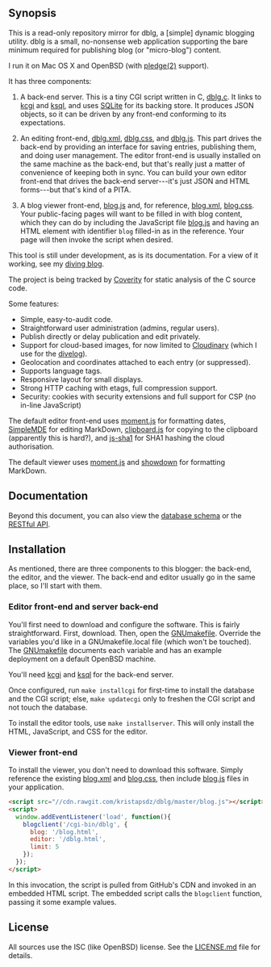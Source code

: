 ## Synopsis

This is a read-only repository mirror for dblg, a [simple] dynamic
blogging utility.
dblg is a small, no-nonsense web application supporting the bare minimum
required for publishing blog (or "micro-blog") content.

I run it on Mac OS X and OpenBSD (with
[pledge(2)](http://man.openbsd.org/pledge) support).

It has three components:

1. A back-end server.  This is a tiny CGI script written in C,
[dblg.c](dblg.c).  It links to [kcgi](https://kristaps.bsd.lv/kcgi) and
[ksql](https://kristaps.bsd.lv/ksql), and uses
[SQLite](https://sqlite.org) for its backing store.  It produces JSON
objects, so it can be driven by any front-end conforming to its
expectations.

2. An editing front-end, [dblg.xml](dblg.xml), [dblg.css](dblg.css), and
[dblg.js](dblg.js).  This part drives the back-end by providing an
interface for saving entries, publishing them, and doing user
management.  The editor front-end is usually installed on the same
machine as the back-end, but that's really just a matter of convenience
of keeping both in sync.  You can build your own editor front-end that
drives the back-end server---it's just JSON and HTML forms---but that's
kind of a PITA.

3. A blog viewer front-end, [blog.js](blog.js) and, for reference,
[blog.xml](blog.xml), [blog.css](blog.css).  Your public-facing pages
will want to be filled in with blog content, which they can do by
including the JavaScript file [blog.js](blog.js) and having an HTML
element with identifier `blog` filled-in as in the reference.  Your page
will then invoke the script when desired.

This tool is still under development, as is its documentation.  For a
view of it working, see my [diving blog](https://divelog.blue).

The project is being tracked by
[Coverity](https://scan.coverity.com/projects/dblg) for static analysis
of the C source code.

Some features:

- Simple, easy-to-audit code.
- Straightforward user administration (admins, regular users).
- Publish directly or delay publication and edit privately.
- Support for cloud-based images, for now limited to
[Cloudinary](http://cloudinary.com/) (which I use for the
[divelog](https://divelog.blue)).
- Geolocation and coordinates attached to each entry (or suppressed).
- Supports language tags.
- Responsive layout for small displays.
- Strong HTTP caching with etags, full compression support.
- Security: cookies with security extensions and full support for CSP
  (no in-line JavaScript)

The default editor front-end uses [moment.js](http://momentjs.com/) for
formatting dates, [SimpleMDE](https://simplemde.com/) for editing
MarkDown, [clipboard.js](https://clipboardjs.com/) for copying to the
clipboard (apparently this is hard?), and
[js-sha1](https://github.com/emn178/js-sha1) for SHA1 hashing the cloud
authorisation.

The default viewer uses [moment.js](http://momentjs.com/) and
[showdown](https://github.com/showdownjs/showdown) for formatting
MarkDown.

## Documentation

Beyond this document, you can also view the
[database schema](https://kristaps.bsd.lv/dblg/schema.html) or the
[RESTful API](https://kristaps.bsd.lv/dblg).

## Installation

As mentioned, there are three components to this blogger: the back-end,
the editor, and the viewer.  The back-end and editor usually go in the
same place, so I'll start with them.

### Editor front-end and server back-end

You'll first need to download and configure the software.  This is
fairly straightforward.  First, download.  Then, open the
[GNUmakefile](GNUmakefile).  Override the variables you'd like in a
GNUmakefile.local file (which won't be touched).  The
[GNUmakefile](GNUmakefile) documents each variable and has an example
deployment on a default OpenBSD machine.

You'll need [kcgi](https://kristaps.bsd.lv/kcgi) and
[ksql](https://kristaps.bsd.lv/ksql) for the back-end server.

Once configured, run `make installcgi` for first-time to install the
database and the CGI script; else, `make updatecgi` only to freshen the
CGI script and not touch the database.

To install the editor tools, use `make installserver`.  This will only
install the HTML, JavaScript, and CSS for the editor.

### Viewer front-end

To install the viewer, you don't need to download this software.  Simply
reference the existing [blog.xml](blog.xml) and [blog.css](blog.css),
then include [blog.js](blog.js) files in your application. 

```html
<script src="//cdn.rawgit.com/kristapsdz/dblg/master/blog.js"></script>
<script>
  window.addEventListener('load', function(){
    blogclient('/cgi-bin/dblg', {
      blog: '/blog.html',
      editor: '/dblg.html',
      limit: 5
    });
  });
</script>
```

In this invocation, the script is pulled from GitHub's CDN and invoked
in an embedded HTML script.  The embedded script calls the `blogclient`
function, passing it some example values.

## License

All sources use the ISC (like OpenBSD) license.
See the [LICENSE.md](LICENSE.md) file for details.
